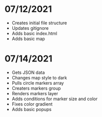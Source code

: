 # 07/12/2021
- Creates initial file structure
- Updates gitignore
- Adds basic index.html
- Adds basic map

# 07/14/2021
- Gets JSON data
- Changes map style to dark
- Pulls circle markers array
- Creaters markers group
- Renders markers layer
- Adds conditions for marker size and color
- Fixes color gradient
- Adds basic popups